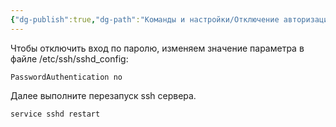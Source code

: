 ```yaml
---
{"dg-publish":true,"dg-path":"Команды и настройки/Отключение авторизации паролем в ssh.md","permalink":"/komandy-i-nastrojki/otklyuchenie-avtorizaczii-parolem-v-ssh/","updated":"2024-10-06T02:52:50+03:00"}
---
```


Чтобы отключить вход по паролю, изменяем значение параметра в файле /etc/ssh/sshd\_config:

```shell
PasswordAuthentication no
```

Далее выполните перезапуск ssh сервера.

```shell
service sshd restart
```

